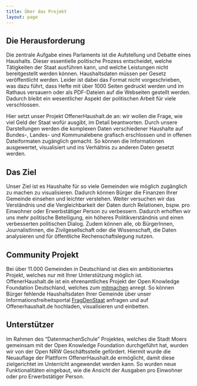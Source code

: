 ```yaml
---
title: Über das Projekt 
layout: page
---
```


## Die Herausforderung

Die zentrale Aufgabe eines Parlaments ist die Aufstellung und Debatte eines Haushalts. Dieser essentielle politische Prozess entscheidet, welche Tätigkeiten der Staat ausführen kann, und welche Leistungen nicht bereitgestellt werden können. Haushaltsdaten müssen per Gesetz veröffentlicht werden. Leider ist dabei das Format nicht vorgeschrieben, was dazu führt, dass Hefte mit über 1000 Seiten gedruckt werden und im Rathaus versauern oder als PDF-Dateien auf die Webseiten gestellt werden. Dadurch bleibt ein wesentlicher Aspekt der politischen Arbeit für viele verschlossen.  

Hier setzt unser Projekt OffenerHaushalt.de an: wir wollen die Frage, wie viel Geld der Staat wofür ausgibt, im Detail beantworten. Durch unsere Darstellungen werden die komplexen Daten verschiedener Haushalte auf Bundes-, Landes- und Kommunalebene grafisch erschlossen und in offenen Dateiformaten zugänglich gemacht. So können die Informationen ausgewertet, visualisiert und ins Verhältnis zu anderen Daten gesetzt werden. 

## Das Ziel 

Unser Ziel ist es Haushalte für so viele Gemeinden wie möglich zugänglich zu machen zu visualisieren. Dadurch können Bürger die Finanzen Ihrer Gemeinde einsehen und leichter verstehen. Weiter versuchen wir das Verständnis und die Vergleichbarkeit der Daten durch Relationen, bspw. pro Einwohner oder Erwerbstätiger Person zu verbessern. Dadurch erhoffen wir uns mehr politische Beteiligung, ein höheres Politikverständnis und einen verbesserten politischen Dialog. Zudem können alle, ob BürgerInnen, JournalistInnen, die Zivilgesellschaft oder die Wissenschaft, die Daten analysieren und für öffentliche Rechenschaftslegung nutzen.   

## Community Projekt  

Bei über 11.000 Gemeinden in Deutschland ist dies ein ambitioniertes Projekt, welches nur mit Ihrer Unterstützung möglich ist. 
OffenerHaushalt.de ist ein ehrenamtliches Projekt der Open Knowledge Foundation Deutschland, welches zum [mitmachen](/page/mitmachen.html) anregt. So können Bürger fehlende Haushaltsdaten Ihrer Gemeinde über unser Informationsfreiheitsportal [FragDenStaat](https://fragdenstaat.de/) anfragen und auf Offenerhaushalt.de hochladen, visualisieren und  einbetten. 

## Unterstützer 

Im Rahmen des “DatenmachenSchule” Projektes, welches die Stadt Moers gemeinsam mit der Open Knowledge Foundation durchgeführt hat, wurden wir von der Open NRW Geschäftsstelle gefördert. Hiermit wurde die Neuauflage  der Plattform OffenerHaushalt.de ermöglicht, damit diese zielgerichtet  im Unterricht angewendet werden kann. So wurden neue Funktionalitäten eingebaut, wie die Ansicht der Ausgaben pro Einwohner oder pro Erwerbstätiger Person.
